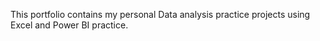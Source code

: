 This portfolio contains my personal Data analysis practice projects using Excel and Power BI practice.
